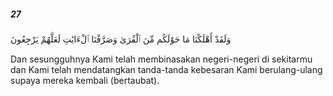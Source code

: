 ##### 27

<span class="ayah">وَلَقَدْ أَهْلَكْنَا مَا حَوْلَكُم مِّنَ ٱلْقُرَىٰ وَصَرَّفْنَا ٱلْءَايَٰتِ لَعَلَّهُمْ يَرْجِعُونَ</span>

<span class="ayah_translation">Dan sesungguhnya Kami telah membinasakan negeri-negeri di sekitarmu dan Kami telah mendatangkan tanda-tanda kebesaran Kami berulang-ulang supaya mereka kembali (bertaubat).</span>
